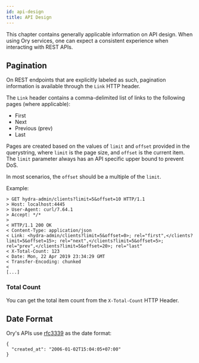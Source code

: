 ```yaml
---
id: api-design
title: API Design
---
```


This chapter contains generally applicable information on API design. When using Ory services, one can expect a consistent
experience when interacting with REST APIs.

## Pagination

On REST endpoints that are explicitly labeled as such, pagination information is available through the `Link` HTTP header.

The `Link` header contains a comma-delimited list of links to the following pages (where applicable):

- First
- Next
- Previous (prev)
- Last

Pages are created based on the values of `limit` and `offset` provided in the querystring, where `limit` is the page size, and
`offset` is the current item. The `limit` parameter always has an API specific upper bound to prevent DoS.

In most scenarios, the `offset` should be a multiple of the `limit`.

Example:

```
> GET hydra-admin/clients?limit=5&offset=10 HTTP/1.1
> Host: localhost:4445
> User-Agent: curl/7.64.1
> Accept: */*
>
< HTTP/1.1 200 OK
< Content-Type: application/json
< Link: <hydra-admin/clients?limit=5&offset=0>; rel="first",</clients?limit=5&offset=15>; rel="next",</clients?limit=5&offset=5>; rel="prev",</clients?limit=5&offset=20>; rel="last"
< X-Total-Count: 123
< Date: Mon, 22 Apr 2019 23:34:29 GMT
< Transfer-Encoding: chunked
<
[...]
```

### Total Count

You can get the total item count from the `X-Total-Count` HTTP Header.

## Date Format

Ory's APIs use [rfc3339](https://tools.ietf.org/html/rfc3339) as the date format:

```
{
  "created_at": "2006-01-02T15:04:05+07:00"
}
```
